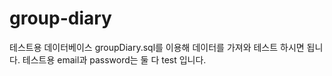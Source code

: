 # group-diary
테스트용 데이터베이스 groupDiary.sql를 이용해 데이터를 가져와 테스트 하시면 됩니다.
테스트용 email과 password는 둘 다 test 입니다.